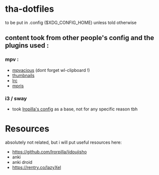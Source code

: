 # tha-dotfiles
to be put in .config ($XDG_CONFIG_HOME) unless told otherwise



## content took from other people's config and the plugins used :

### mpv :
- [mpvacious](https://github.com/Ajatt-Tools/mpvacious) (dont forget wl-clipboard !)
- [thumbnails](https://github.com/TheAMM/mpv_thumbnail_script)
- [lrc](https://git.sr.ht/~guidocella/mpv-lrc)
- [mpris](https://github.com/hoyon/mpv-mpris)


### i3 / sway
- took [lropilla's config](https://github.com/lrorpilla/linuxrice) as a base, not for any specific reason tbh


# Resources
absolutely not related, but i will put useful resources here:

- https://github.com/lrorpilla/jidoujisho
- anki
- anki droid
- https://rentry.co/lazyXel
